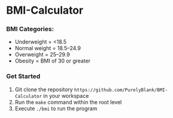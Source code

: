 # BMI-Calculator
### BMI Categories:
* Underweight = <18.5
* Normal weight = 18.5–24.9
* Overweight = 25–29.9
* Obesity = BMI of 30 or greater 

### Get Started
1) Git clone the repository `https://github.com/PurelyBlank/BMI-Calculator` in your workspace
2) Run the `make` command within the root level
3) Execute `./bmi` to run the program
